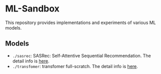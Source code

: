 # ML-Sandbox

This repository provides implementations and experiments of various ML models.

## Models

- `./sasrec`: SASRec: Self-Attentive Sequential Recommendation. The detail info is [here](https://github.com/haru-256/ml-sandbox/tree/main/sasrec).
- `./transfomer`: transfomer full-scratch. The detail info is [here](https://github.com/haru-256/ml-sandbox/tree/main/transfomer).
